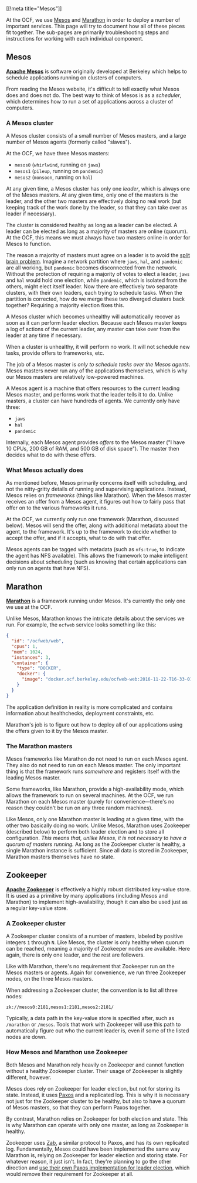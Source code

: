 [[!meta title="Mesos"]]

At the OCF, we use [Mesos][mesos] and [Marathon][marathon] in order to deploy a
number of important services. This page will try to document how all of these
pieces fit together. The sub-pages are primarily troubleshooting steps and
instructions for working with each individual component.


## Mesos

**[Apache Mesos][mesos]** is software originally developed at Berkeley which
helps to schedule applications running on clusters of computers.

From reading the Mesos website, it's difficult to tell exactly what Mesos does
and does not do. The best way to think of Mesos is as a *scheduler*, which
determines how to run a set of applications across a cluster of computers.


### A Mesos cluster

A Mesos cluster consists of a small number of Mesos masters, and a large number
of Mesos agents (formerly called "slaves").

At the OCF, we have three Mesos masters:

* `mesos0` (`whirlwind`, running on `jaws`)
* `mesos1` (`pileup`, running on `pandemic`)
* `mesos2` (`monsoon`, running on `hal`)

At any given time, a Mesos cluster has only one *leader*, which is always one
of the Mesos masters. At any given time, only one of the masters is the leader,
and the other two masters are effectively doing no real work (but keeping track
of the work done by the leader, so that they can take over as leader if
necessary).

The cluster is considered healthy as long as a leader can be elected. A leader
can be elected as long as a majority of masters are online (quorum). At the
OCF, this means we must always have two masters online in order for Mesos to
function.

The reason a majority of masters must agree on a leader is to avoid the [split
brain problem][split-brain]. Imagine a network partition where `jaws`, `hal`,
and `pandemic` are all working, but `pandemic` becomes disconnected from the
network. Without the protection of requiring a majority of votes to elect a
leader, `jaws` and `hal` would hold one election, while `pandemic`, which is
isolated from the others, might elect itself leader. Now there are effectively
two separate clusters, with their own leaders, each trying to schedule tasks.
When the partition is corrected, how do we merge these two diverged clusters
back together? Requiring a majority election fixes this.

A Mesos cluster which becomes unhealthy will automatically recover as soon as
it can perform leader election. Because each Mesos master keeps a log of
actions of the current leader, any master can take over from the leader at any
time if necessary.

When a cluster is unhealthy, it will perform no work. It will not schedule new
tasks, provide offers to frameworks, etc.

The job of a Mesos master is *only to schedule tasks over the Mesos agents*.
Mesos masters never run any of the applications themselves, which is why our
Mesos masters are relatively low-powered machines.

A Mesos agent is a machine that offers resources to the current leading Mesos
master, and performs work that the leader tells it to do. Unlike masters, a
cluster can have hundreds of agents. We currently only have three:

* `jaws`
* `hal`
* `pandemic`

Internally, each Mesos agent provides *offers* to the Mesos master ("I have 10
CPUs, 200 GB of RAM, and 500 GB of disk space"). The master then decides what
to do with these offers.


### What Mesos actually does

As mentioned before, Mesos primarily concerns itself with scheduling, and not
the nitty-gritty details of running and supervising applications. Instead,
Mesos relies on *frameworks* (things like Marathon). When the Mesos master
receives an offer from a Mesos agent, it figures out how to fairly pass that
offer on to the various frameworks it runs.

At the OCF, we currently only run one framework (Marathon, discussed below).
Mesos will send the offer, along with additional metadata about the agent, to
the framework. It's up to the framework to decide whether to accept the offer,
and if it accepts, what to do with that offer.

Mesos agents can be tagged with metadata (such as `nfs:true`, to indicate the
agent has NFS available). This allows the framework to make intelligent
decisions about scheduling (such as knowing that certain applications can only
run on agents that have NFS).


## Marathon

**[Marathon][marathon]** is a framework running under Mesos. It's currently the
only one we use at the OCF.

Unlike Mesos, Marathon knows the intricate details about the services we run.
For example, the `ocfweb` service looks something like this:

```json
{
  "id": "/ocfweb/web",
  "cpus": 1,
  "mem": 1024,
  "instances": 3,
  "container": {
    "type": "DOCKER",
    "docker": {
      "image": "docker.ocf.berkeley.edu/ocfweb-web:2016-11-22-T16-33-01"
    }
  }
}
```

The application definition in reality is more complicated and contains
information about healthchecks, deployment constraints, etc.

Marathon's job is to figure out how to deploy all of our applications using the
offers given to it by the Mesos master.


### The Marathon masters

Mesos frameworks like Marathon do not need to run on each Mesos agent. They
also do not need to run on each Mesos master. The only important thing is that
the framework runs *somewhere* and registers itself with the leading Mesos
master.

Some frameworks, like Marathon, provide a high-availability mode, which allows
the framework to run on several machines. At the OCF, we run Marathon on each
Mesos master (purely for convenience—there's no reason they couldn't be run on
any three random machines).

Like Mesos, only one Marathon master is leading at a given time, with the other
two basically doing no work. Unlike Mesos, Marathon uses Zookeeper (described
below) to perform both leader election and to store all configuration. *This
means that, unlike Mesos, it is not necessary to have a quorum of masters
running.* As long as the Zookeeper cluster is healthy, a single Marathon
instance is sufficient. Since all data is stored in Zookeeper, Marathon masters
themselves have no state.


## Zookeeper

**[Apache Zookeeper][zookeeper]** is effectively a highly robust distributed
key-value store. It is used as a primitive by many applications (including
Mesos and Marathon) to implement high-availability, though it can also be used
just as a regular key-value store.


### A Zookeeper cluster

A Zookeeper cluster consists of a number of masters, labeled by positive
integers `1` through `N`. Like Mesos, the cluster is only healthy when quorum
can be reached, meaning a majority of Zookeeper nodes are available. Here
again, there is only one leader, and the rest are followers.

Like with Marathon, there's no requirement that Zookeeper run on the Mesos
masters or agents. Again for convenience, we run three Zookeeper nodes, on the
three Mesos masters.

When addressing a Zookeeper cluster, the convention is to list all three nodes:

    zk://mesos0:2181,mesos1:2181,mesos2:2181/

Typically, a data path in the key-value store is specified after, such as
`/marathon` or `/mesos`. Tools that work with Zookeeper will use this path to
automatically figure out who the current leader is, even if some of the listed
nodes are down.


### How Mesos and Marathon use Zookeeper

Both Mesos and Marathon rely heavily on Zookeeper and cannot function without a
healthy Zookeeper cluster. Their usage of Zookeeper is slightly different, however.

Mesos does rely on Zookeeper for leader election, but not for storing its
state. Instead, it uses [Paxos][paxos] and a replicated log. This is why it is
necessary not just for the Zookeeper cluster to be healthy, but also to have a
quorum of Mesos masters, so that they can perform Paxos together.

By contrast, Marathon relies on Zookeeper for both election and state. This is
why Marathon can operate with only one master, as long as Zookeeper is healthy.

Zookeeper uses [Zab][zab], a similar protocol to Paxos, and has its own
replicated log. Fundamentally, Mesos could have been implemented the same way
Marathon is, relying on Zookeeper for leader election and storing state. For
whatever reason, it just isn't. In fact, they're planning to go the other
direction and [use their own Paxos implementation for leader
election][MESOS-3574], which would remove their requirement for Zookeeper at all.


[marathon]: https://mesosphere.github.io/marathon/
[mesos]: https://mesos.apache.org/
[split-brain]: https://en.wikipedia.org/wiki/Split-brain_(computing)
[zookeeper]: https://zookeeper.apache.org/
[paxos]: https://mesos.apache.org/documentation/latest/replicated-log-internals/
[zab]: https://cwiki.apache.org/confluence/display/ZOOKEEPER/Zab+vs.+Paxos
[MESOS-3574]: https://issues.apache.org/jira/browse/MESOS-3574
